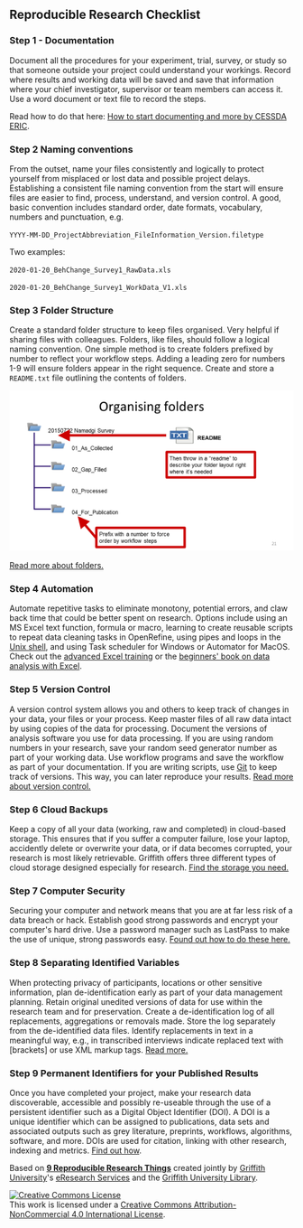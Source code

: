 ## Reproducible Research Checklist

### Step 1 - Documentation

Document all the procedures for your experiment, trial, survey, or study so that someone outside your project could understand your workings.  Record where results and working data will be saved and save that information where your chief investigator, supervisor or team members can access it.  Use a word document or text file to record the steps.  

Read how to do that here: [How to start documenting and more by CESSDA ERIC](https://www.cessda.eu/Training/Training-Resources/Library/Data-Management-Expert-Guide/2.-Organise-Document/Documentation-and-metadata).

### Step 2 Naming conventions

From the outset, name your files consistently and logically to protect yourself from misplaced or lost data and possible project delays. Establishing a consistent file naming convention from the start will ensure files are easier to find, process, understand, and version control. A good, basic convention includes standard order, date formats, vocabulary, numbers and punctuation, e.g.

`YYYY-MM-DD_ProjectAbbreviation_FileInformation_Version.filetype`

Two examples:

`2020-01-20_BehChange_Survey1_RawData.xls`

`2020-01-20_BehChange_Survey1_WorkData_V1.xls`

### Step 3 Folder Structure

Create a standard folder structure to keep files organised. Very helpful if sharing files with colleagues. Folders, like files, should follow a logical naming convention.  One simple method is to create folders prefixed by number to reflect your workflow steps. Adding a leading zero for numbers 1-9 will ensure folders appear in the right sequence. Create and store a `README.txt` file outlining the contents of folders.

![How to organise folders](folder-org.png)


[Read more about folders.](https://guereslib.github.io/Reproducible-Research-Things/Step3FolderStruct)


### Step 4 Automation

Automate repetitive tasks to eliminate monotony, potential errors, and claw back time that could be better spent on research. Options include using an MS Excel text function, formula or macro, learning to create reusable scripts to repeat data cleaning tasks in OpenRefine, using pipes and loops in the [Unix shell](https://swcarpentry.github.io/shell-novice/), and using Task scheduler for Windows or Automator for MacOS. Check out the [advanced Excel training](http://librarycatalogue.griffith.edu.au/record=b2768540~S1) or the [beginners' book on data analysis with Excel](http://librarycatalogue.griffith.edu.au/record=b2681940~S).

### Step 5 Version Control

A version control system allows you and others to keep track of changes in your data, your files or your process. Keep master files of all raw data intact by using copies of the data for processing. Document the versions of analysis software you use for data processing. If you are using random numbers in your research, save your random seed generator number as part of your working data. Use workflow programs and save the workflow as part of your documentation. If you are writing scripts, use [Git](https://git-scm.com/) to keep track of versions. This way, you can later reproduce your results. [Read more about version control.](https://guereslib.github.io/Reproducible-Research-Things/Step5Version)

### Step 6 Cloud Backups

Keep a copy of all your data (working, raw and completed) in cloud-based storage. This ensures that if you suffer a computer failure, lose your laptop, accidently delete or overwrite your data, or if data becomes corrupted, your research is most likely retrievable. Griffith offers three different types of cloud storage designed especially for research. [Find the storage you need.](https://guereslib.github.io/Reproducible-Research-Things/Step6CloudBackup)

### Step 7 Computer Security 

Securing your computer and network means that you are at far less risk of a data breach or hack. Establish good strong passwords and encrypt your computer's hard drive.  Use a password manager such as LastPass to make the use of unique, strong passwords easy. [Found out how to do these here.](https://guereslib.github.io/Reproducible-Research-Things/Step7CompSecurity)

### Step 8 Separating Identified Variables

When protecting privacy of participants, locations or other sensitive information, plan de-identification early as part of your data management planning. Retain original unedited versions of data for use within the research team and for preservation. Create a de-identification log of all replacements, aggregations or removals made.  Store the log separately from the de-identified data files.   Identify replacements in text in a meaningful way, e.g., in transcribed interviews indicate replaced text with [brackets] or use XML markup tags. [Read more.](https://guereslib.github.io/Reproducible-Research-Things/Step8SepId)

### Step 9 Permanent Identifiers for your Published Results

Once you have completed your project, make your research data discoverable, accessible and possibly re-useable through the use of a persistent identifier such as a Digital Object Identifier (DOI). A DOI is a unique identifier which can be assigned to publications, data sets and associated outputs such as grey literature, preprints, workflows, algorithms, software, and more. DOIs are used for citation, linking with other research, indexing and metrics. [Find out how](https://guereslib.github.io/Reproducible-Research-Things/Step9Identifiers).

Based on [**9 Reproducible Research Things**](https://guereslib.github.io/Reproducible-Research-Things/) created jointly by [Griffith University](https://www.griffith.edu.au/)'s [eResearch Services](https://www.griffith.edu.au/eresearch-services) and the [Griffith University Library](https://www.griffith.edu.au/library).


<a rel="license" href="http://creativecommons.org/licenses/by-nc/4.0/"><img alt="Creative Commons License" style="border-width:0" src="https://i.creativecommons.org/l/by-nc/4.0/88x31.png" /></a><br />This work is licensed under a <a rel="license" href="http://creativecommons.org/licenses/by-nc/4.0/">Creative Commons Attribution-NonCommercial 4.0 International License</a>.

